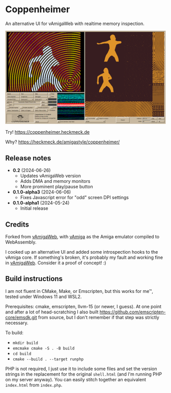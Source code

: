 # Coppenheimer

An alternative UI for vAmigaWeb with realtime memory inspection.

![Coppenheimer screenshot](img/coppenheimer-screenshot.png)

Try! https://coppenheimer.heckmeck.de

Why? https://heckmeck.de/amigastyle/coppenheimer/

## Release notes

* **0.2** (2024-06-26)
  * Updates vAmigaWeb version
  * Adds DMA and memory monitors
  * More prominent play/pause button
* **0.1.0-alpha3** (2024-06-06)
  * Fixes Javascript error for "odd" screen DPI settings
* **0.1.0-alpha1** (2024-05-24)
  * Initial release

## Credits

Forked from [vAmigaWeb](https://github.com/vAmigaWeb/vAmigaWeb), with
[vAmiga](https://github.com/dirkwhoffmann/vAmiga) as the Amiga emulator
compiled to WebAssembly.

I cooked up an alternative UI and added some introspection hooks to
the vAmiga core. If something's broken, it's probably my fault and
working fine in [vAmigaWeb](https://vamigaweb.github.io/). Consider it
a proof of concept! :)

## Build instructions

I am not fluent in CMake, Make, or Emscripten, but this works
for me™, tested under Windows 11 and WSL2.

Prerequisites: cmake, emscripten, llvm-15 (or newer, I guess). At one point
and after a lot of head-scratching I also built
https://github.com/emscripten-core/emsdk.git from source, but I don't remember
if that step was strictly necessary.

To build:
* `mkdir build`
* `emcmake cmake -S . -B build`
* `cd build`
* `cmake --build . --target runphp`

PHP is not required, I just use it to include some files and set the version strings
in the replacement for the original `shell.html` (and I'm running PHP on my server anyway).
You can easily stitch together an equivalent `index.html` from `index.php`.
